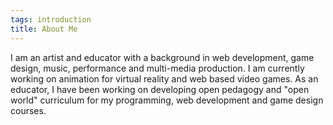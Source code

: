 ```yaml
---
tags: introduction
title: About Me
---
```


I am an artist and educator with a background in web development, game design, music, performance and multi-media production.  I am currently working on animation for virtual reality and web based video games.  As an educator, I have been working on developing open pedagogy and "open world" curriculum for my programming, web development and game design courses.